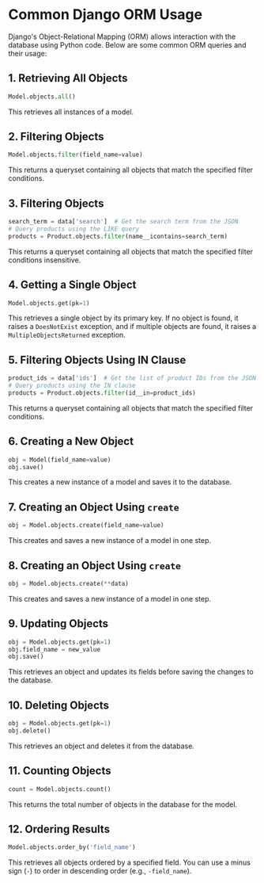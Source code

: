 
# Common Django ORM Usage

Django's Object-Relational Mapping (ORM) allows interaction with the database using Python code. Below are some common ORM queries and their usage:

## 1. Retrieving All Objects
```python
Model.objects.all()
```
This retrieves all instances of a model.

## 2. Filtering Objects
```python
Model.objects.filter(field_name=value)
```
This returns a queryset containing all objects that match the specified filter conditions.


## 3. Filtering Objects
```python
search_term = data['search']  # Get the search term from the JSON
# Query products using the LIKE query
products = Product.objects.filter(name__icontains=search_term)
```
This returns a queryset containing all objects that match the specified filter conditions insensitive.

## 4. Getting a Single Object
```python
Model.objects.get(pk=1)
```
This retrieves a single object by its primary key. If no object is found, it raises a `DoesNotExist` exception, and if multiple objects are found, it raises a `MultipleObjectsReturned` exception.


## 5. Filtering Objects Using IN Clause
```python
product_ids = data['ids']  # Get the list of product IDs from the JSON
# Query products using the IN clause
products = Product.objects.filter(id__in=product_ids)
```
This returns a queryset containing all objects that match the specified filter conditions.

## 6. Creating a New Object
```python
obj = Model(field_name=value)
obj.save()
```
This creates a new instance of a model and saves it to the database.

## 7. Creating an Object Using `create`
```python
obj = Model.objects.create(field_name=value)
```
This creates and saves a new instance of a model in one step.

## 8. Creating an Object Using `create`
```python
obj = Model.objects.create(**data)
```
This creates and saves a new instance of a model in one step.

## 9. Updating Objects
```python
obj = Model.objects.get(pk=1)
obj.field_name = new_value
obj.save()
```
This retrieves an object and updates its fields before saving the changes to the database.

## 10. Deleting Objects
```python
obj = Model.objects.get(pk=1)
obj.delete()
```
This retrieves an object and deletes it from the database.

## 11. Counting Objects
```python
count = Model.objects.count()
```
This returns the total number of objects in the database for the model.

## 12. Ordering Results
```python
Model.objects.order_by('field_name')
```
This retrieves all objects ordered by a specified field. You can use a minus sign (`-`) to order in descending order (e.g., `-field_name`).
